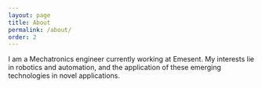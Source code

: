 ```yaml
---
layout: page
title: About
permalink: /about/
order: 2
---
```


I am a Mechatronics engineer currently working at Emesent. My interests lie in robotics and automation, and the application of these emerging technologies in novel applications.
